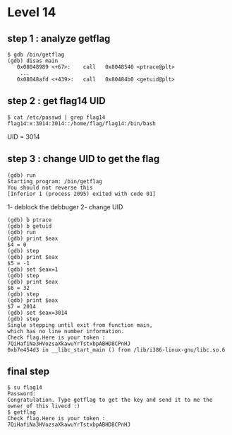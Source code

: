 # Level 14

## step 1 : analyze getflag
```
$ gdb /bin/getflag
(gdb) disas main
   0x08048989 <+67>:    call   0x8048540 <ptrace@plt>
    ...
   0x08048afd <+439>:   call   0x80484b0 <getuid@plt>
```

## step 2 : get flag14 UID
```
$ cat /etc/passwd | grep flag14
flag14:x:3014:3014::/home/flag/flag14:/bin/bash
```

UID = 3014

## step 3 : change UID to get the flag
```
(gdb) run
Starting program: /bin/getflag 
You should not reverse this
[Inferior 1 (process 2095) exited with code 01]
```
1- deblock the debbuger
2- change UID

```
(gdb) b ptrace
(gdb) b getuid
(gdb) run
(gdb) print $eax
$4 = 0
(gdb) step
(gdb) print $eax
$5 = -1
(gdb) set $eax=1
(gdb) step
(gdb) print $eax
$6 = 32
(gdb) step
(gdb) print $eax
$7 = 2014
(gdb) set $eax=3014
(gdb) step
Single stepping until exit from function main,
which has no line number information.
Check flag.Here is your token : 7QiHafiNa3HVozsaXkawuYrTstxbpABHD8CPnHJ
0xb7e454d3 in __libc_start_main () from /lib/i386-linux-gnu/libc.so.6
```

## final step
```
$ su flag14
Password: 
Congratulation. Type getflag to get the key and send it to me the owner of this livecd :)
$ getflag
Check flag.Here is your token : 7QiHafiNa3HVozsaXkawuYrTstxbpABHD8CPnHJ
```